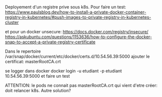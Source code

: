 Deployement d'un registre prive sous k8s.
Pour faire un test: 
https://www.paulsblog.dev/how-to-install-a-private-docker-container-registry-in-kubernetes/#push-images-to-private-registry-in-kubernetes-cluster

et pour un docker unsecure:
https://docs.docker.com/registry/insecure/
https://askubuntu.com/questions/1153636/how-to-configure-the-docker-snap-to-accept-a-private-registry-certificate

Dans le repertoire 
/var/snap/docker/current/etc/docker/certs.d/10.54.56.39:5000
ajouter le certificat: masterRootCA.crt

se logger dans docker
docker login -u etudiant -p etudiant 10.54.56.39:5000
 et faire un test

 ATTENTION: le pods ne connait pas masterRootCA.crt qui vient d'etre créer: doit relancer k8s. Autre solution?
